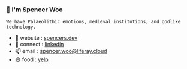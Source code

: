 ### 👋 I'm Spencer Woo

```
We have Palaeolithic emotions, medieval institutions, and godlike technology.
```

- 🌱 website : [spencers.dev](https://spencers.dev/)
- 👯 connect : [linkedin](https://www.linkedin.com/in/woospencer/)
- 📫 email : [spencer.woo@liferay.cloud](mailto:spencer.woo@liferay.cloud)
- 😄 food : [yelp](https://www.yelp.com/user_details?userid=mua55Ybkz_X8kP58Rj9A2Q)